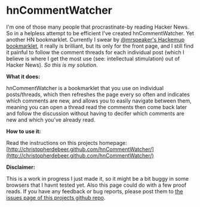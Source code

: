 hnCommentWatcher
===============

I'm one of those many people that procrastinate-by reading Hacker News. So in a helpless attempt to be efficient I've created hnCommentWatcher. Yet another HN bookmarklet. Currently I swear by [@mrspeaker's Hackemup bookmarklet](http://www.mrspeaker.net/2011/04/11/hackernews-bookmarklet/), it really is brilliant, but its only for the front page, and I still find it painful to follow the comment threads for each individual post (which I believe is where I get the most use (see: intellectual stimulation) out of Hacker News). *So this is my solution*.

**What it does:**

hnCommentWatcher is a bookmarklet that you use on individual posts/threads, which then refreshes the page every so often and indicates which comments are new, and allows you to easily navigate between them, meaning you can open a thread read the comments then come back later and follow the discussion without having to decifer which comments are new and which you've already read.

**How to use it:**

Read the instructions on this projects homepage: [http://christopherdebeer.github.com/hnCommentWatcher/](http://christopherdebeer.github.com/hnCommentWatcher/)

**Disclaimer:**

This is a work in progress I just made it, so it might be a bit buggy in some browsers that I havnt tested yet. Also this page could do with a few proof reads. If you have any feedback or bug reports, please post them to [the issues page of this projects github repo](https://github.com/christopherdebeer/hnCommentWatcher/issues). 